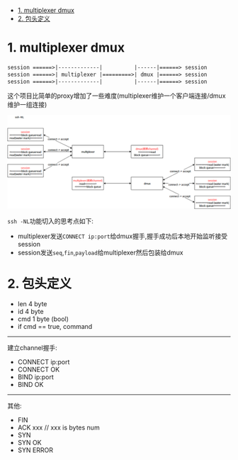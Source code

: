 <!-- TOC -->

- [1. multiplexer dmux](#1-multiplexer-dmux)
- [2. 包头定义](#2-包头定义)

<!-- /TOC -->


<a id="markdown-1-multiplexer-dmux" name="1-multiplexer-dmux"></a>
# 1. multiplexer dmux

```
session ======>|-------------|          |------|======> session
session ======>| multiplexer |=========>| dmux |======> session
session ======>|-------------|          |------|======> session
```

这个项目比简单的proxy增加了一些难度(multiplexer维护一个客户端连接/dmux维护一组连接)


![](multiplexer.png)

`ssh -NL`功能切入的思考点如下:  
* multiplexer发送`CONNECT ip:port`给dmux握手,握手成功后本地开始监听接受session
* session发送`seq`,`fin`,`payload`给multiplexer然后包装给dmux


<a id="markdown-2-包头定义" name="2-包头定义"></a>
# 2. 包头定义

* len 4 byte
* id 4 byte
* cmd 1 byte (bool)
* if cmd == true, command

---

建立channel握手:
* CONNECT ip:port
* CONNECT OK
* BIND ip:port
* BIND OK
---

其他:
* FIN
* ACK xxx // xxx is bytes num
* SYN
* SYN OK
* SYN ERROR

